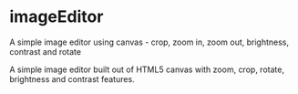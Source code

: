 # imageEditor
A simple image editor using canvas - crop, zoom in, zoom out, brightness, contrast and rotate

A simple image editor built out of HTML5 canvas with zoom, crop, rotate, brightness and contrast features.
